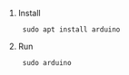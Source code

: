 1. Install

        sudo apt install arduino

2. Run

        sudo arduino
<!--stackedit_data:
eyJoaXN0b3J5IjpbODEyMTc1MzgzXX0=
-->